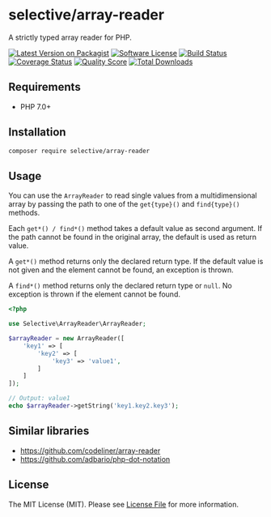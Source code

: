 # selective/array-reader

A strictly typed array reader for PHP.

[![Latest Version on Packagist](https://img.shields.io/github/release/selective-php/array-reader.svg?style=flat-square)](https://packagist.org/packages/selective/array-reader)
[![Software License](https://img.shields.io/badge/license-MIT-brightgreen.svg?style=flat-square)](LICENSE)
[![Build Status](https://github.com/selective-php/array-reader/workflows/PHP/badge.svg)](https://github.com/selective-php/array-reader/actions)
[![Coverage Status](https://img.shields.io/scrutinizer/coverage/g/selective-php/array-reader.svg?style=flat-square)](https://scrutinizer-ci.com/g/selective-php/array-reader/code-structure)
[![Quality Score](https://img.shields.io/scrutinizer/quality/g/selective-php/array-reader.svg?style=flat-square)](https://scrutinizer-ci.com/g/selective-php/array-reader/?branch=master)
[![Total Downloads](https://img.shields.io/packagist/dt/selective/array-reader.svg?style=flat-square)](https://packagist.org/packages/selective/array-reader/stats)


## Requirements

* PHP 7.0+

## Installation

```bash
composer require selective/array-reader
```

## Usage

You can use the `ArrayReader` to read single values from a multidimensional 
array by passing the path to one of the `get{type}()` and `find{type}()` methods. 

Each `get*() / find*()` method takes a default value as second argument.
If the path cannot be found in the original array, the default is used as return value.

A `get*()` method returns only the declared return type. 
If the default value is not given and the element cannot be found, an exception is thrown.

A `find*()` method returns only the declared return type or `null`. 
No exception is thrown if the element cannot be found.

```php
<?php

use Selective\ArrayReader\ArrayReader;

$arrayReader = new ArrayReader([
    'key1' => [
        'key2' => [
            'key3' => 'value1',
        ]
    ]
]);

// Output: value1
echo $arrayReader->getString('key1.key2.key3');
```

## Similar libraries

* https://github.com/codeliner/array-reader
* https://github.com/adbario/php-dot-notation

## License

The MIT License (MIT). Please see [License File](LICENSE) for more information.
